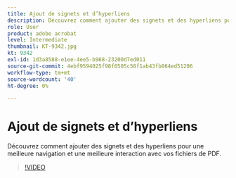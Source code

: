 ```yaml
---
title: Ajout de signets et d’hyperliens
description: Découvrez comment ajouter des signets et des hyperliens pour une meilleure navigation et une meilleure interaction avec vos fichiers de PDF
role: User
product: adobe acrobat
level: Intermediate
thumbnail: KT-9342.jpg
kt: 9342
exl-id: 1d3a8588-e1ee-4ee5-b968-23200d7ed011
source-git-commit: 4ebf9594025f98f0505c58f1ab43fb864ed51206
workflow-type: tm+mt
source-wordcount: '40'
ht-degree: 0%

---
```


# Ajout de signets et d’hyperliens

Découvrez comment ajouter des signets et des hyperliens pour une meilleure navigation et une meilleure interaction avec vos fichiers de PDF.

>[!VIDEO](https://video.tv.adobe.com/v/340837?quality=12&learn=on&hidetitle=true)
